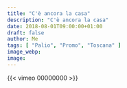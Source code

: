 ```yaml
---
title: "C'è ancora la casa"
description: "C'è ancora la casa"
date: 2018-08-01T09:00:00+01:00
draft: false
author: Me
tags: [ "Palio", "Promo", "Toscana" ]
image_webp:
image:
---
```


{{< vimeo 00000000 >}}
